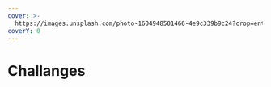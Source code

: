 ```yaml
---
cover: >-
  https://images.unsplash.com/photo-1604948501466-4e9c339b9c24?crop=entropy&cs=srgb&fm=jpg&ixid=M3wxOTcwMjR8MHwxfHNlYXJjaHw2fHxjaGFsbGFuZ2VzfGVufDB8fHx8MTcwNzE5Njg2OXww&ixlib=rb-4.0.3&q=85
coverY: 0
---
```


# Challanges

